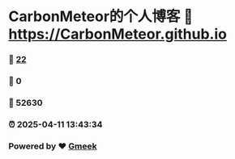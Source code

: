 # CarbonMeteor的个人博客 :link: https://CarbonMeteor.github.io 
### :page_facing_up: [22](https://CarbonMeteor.github.io/tag.html) 
### :speech_balloon: 0 
### :hibiscus: 52630 
### :alarm_clock: 2025-04-11 13:43:34 
### Powered by :heart: [Gmeek](https://github.com/Meekdai/Gmeek)
